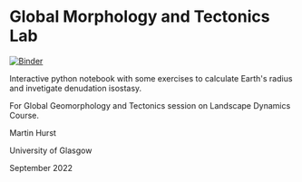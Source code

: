 # Global Morphology and Tectonics Lab


[![Binder](https://mybinder.org/badge_logo.svg)](https://mybinder.org/v2/gh/mdhurst1/GlobalMorphologyLab/main)

Interactive python notebook with some exercises to calculate Earth's radius and invetigate denudation isostasy.

For Global Geomorphology and Tectonics session on Landscape Dynamics Course.

Martin Hurst

University of Glasgow

September 2022
